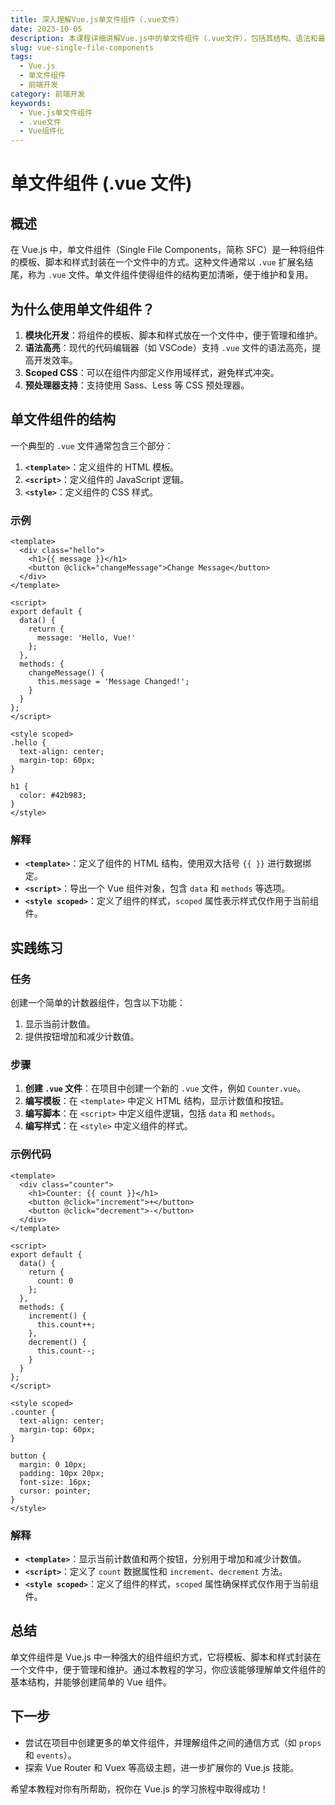 ```yaml
---
title: 深入理解Vue.js单文件组件（.vue文件）
date: 2023-10-05
description: 本课程详细讲解Vue.js中的单文件组件（.vue文件），包括其结构、语法和最佳实践，帮助开发者高效构建模块化的Vue应用。
slug: vue-single-file-components
tags:
  - Vue.js
  - 单文件组件
  - 前端开发
category: 前端开发
keywords:
  - Vue.js单文件组件
  - .vue文件
  - Vue组件化
---
```


# 单文件组件 (.vue 文件)

## 概述

在 Vue.js 中，单文件组件（Single File Components，简称 SFC）是一种将组件的模板、脚本和样式封装在一个文件中的方式。这种文件通常以 `.vue` 扩展名结尾，称为 `.vue` 文件。单文件组件使得组件的结构更加清晰，便于维护和复用。

## 为什么使用单文件组件？

1. **模块化开发**：将组件的模板、脚本和样式放在一个文件中，便于管理和维护。
2. **语法高亮**：现代的代码编辑器（如 VSCode）支持 `.vue` 文件的语法高亮，提高开发效率。
3. **Scoped CSS**：可以在组件内部定义作用域样式，避免样式冲突。
4. **预处理器支持**：支持使用 Sass、Less 等 CSS 预处理器。

## 单文件组件的结构

一个典型的 `.vue` 文件通常包含三个部分：

1. **`<template>`**：定义组件的 HTML 模板。
2. **`<script>`**：定义组件的 JavaScript 逻辑。
3. **`<style>`**：定义组件的 CSS 样式。

### 示例

```vue
<template>
  <div class="hello">
    <h1>{{ message }}</h1>
    <button @click="changeMessage">Change Message</button>
  </div>
</template>

<script>
export default {
  data() {
    return {
      message: 'Hello, Vue!'
    };
  },
  methods: {
    changeMessage() {
      this.message = 'Message Changed!';
    }
  }
};
</script>

<style scoped>
.hello {
  text-align: center;
  margin-top: 60px;
}

h1 {
  color: #42b983;
}
</style>
```

### 解释

- **`<template>`**：定义了组件的 HTML 结构，使用双大括号 `{{ }}` 进行数据绑定。
- **`<script>`**：导出一个 Vue 组件对象，包含 `data` 和 `methods` 等选项。
- **`<style scoped>`**：定义了组件的样式，`scoped` 属性表示样式仅作用于当前组件。

## 实践练习

### 任务

创建一个简单的计数器组件，包含以下功能：

1. 显示当前计数值。
2. 提供按钮增加和减少计数值。

### 步骤

1. **创建 `.vue` 文件**：在项目中创建一个新的 `.vue` 文件，例如 `Counter.vue`。
2. **编写模板**：在 `<template>` 中定义 HTML 结构，显示计数值和按钮。
3. **编写脚本**：在 `<script>` 中定义组件逻辑，包括 `data` 和 `methods`。
4. **编写样式**：在 `<style>` 中定义组件的样式。

### 示例代码

```vue
<template>
  <div class="counter">
    <h1>Counter: {{ count }}</h1>
    <button @click="increment">+</button>
    <button @click="decrement">-</button>
  </div>
</template>

<script>
export default {
  data() {
    return {
      count: 0
    };
  },
  methods: {
    increment() {
      this.count++;
    },
    decrement() {
      this.count--;
    }
  }
};
</script>

<style scoped>
.counter {
  text-align: center;
  margin-top: 60px;
}

button {
  margin: 0 10px;
  padding: 10px 20px;
  font-size: 16px;
  cursor: pointer;
}
</style>
```

### 解释

- **`<template>`**：显示当前计数值和两个按钮，分别用于增加和减少计数值。
- **`<script>`**：定义了 `count` 数据属性和 `increment`、`decrement` 方法。
- **`<style scoped>`**：定义了组件的样式，`scoped` 属性确保样式仅作用于当前组件。

## 总结

单文件组件是 Vue.js 中一种强大的组件组织方式，它将模板、脚本和样式封装在一个文件中，便于管理和维护。通过本教程的学习，你应该能够理解单文件组件的基本结构，并能够创建简单的 Vue 组件。

## 下一步

- 尝试在项目中创建更多的单文件组件，并理解组件之间的通信方式（如 `props` 和 `events`）。
- 探索 Vue Router 和 Vuex 等高级主题，进一步扩展你的 Vue.js 技能。

希望本教程对你有所帮助，祝你在 Vue.js 的学习旅程中取得成功！